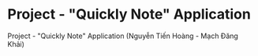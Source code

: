 # Project - "Quickly Note" Application
Project - "Quickly Note" Application (Nguyễn Tiến Hoàng - Mạch Đăng Khải)
